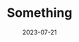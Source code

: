 ---
title: "Something"
collection: talks
type: false
permalink: /talks/invited-jejueo-joint
venue: "National Institute for Japanese Language and Linguistics"
date: 2023-07-21
category: invited
location: "Tokyo, Japan"
excerpt: "This was a talk given as part of a joint workshop between University of Hawaiʻi at Mānoa and the National Institute of Japanese Language and Linguistics (NINJAL)." 
---